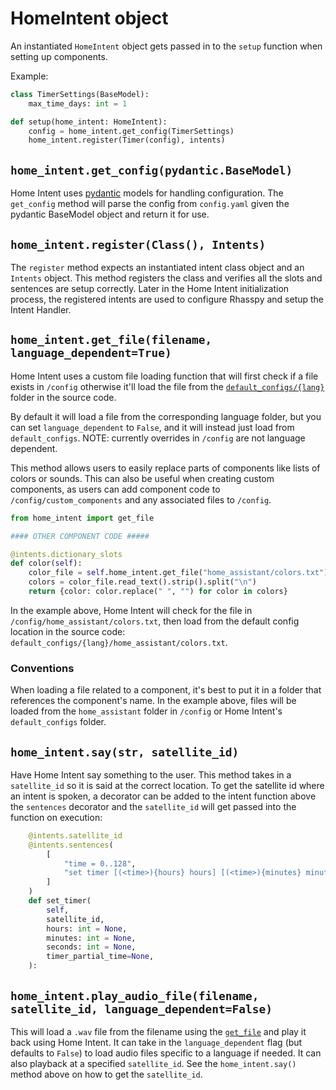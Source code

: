 # HomeIntent object
An instantiated `HomeIntent` object gets passed in to the `setup` function when setting up components.

Example:
```python hl_lines="4"
class TimerSettings(BaseModel):
    max_time_days: int = 1

def setup(home_intent: HomeIntent):
    config = home_intent.get_config(TimerSettings)
    home_intent.register(Timer(config), intents)
```

## `home_intent.get_config(pydantic.BaseModel)`
Home Intent uses [pydantic](https://pydantic-docs.helpmanual.io/) models for handling configuration. The `get_config` method will parse the config from `config.yaml` given the pydantic BaseModel object and return it for use.

## `home_intent.register(Class(), Intents)`
The `register` method expects an instantiated intent class object and an `Intents` object. This method registers the class and verifies all the slots and sentences are setup correctly. Later in the Home Intent initialization process, the registered intents are used to configure Rhasspy and setup the Intent Handler.

## `home_intent.get_file(filename, language_dependent=True)`
Home Intent uses a custom file loading function that will first check if a file exists in `/config` otherwise it'll load the file from the [`default_configs/{lang}`](https://github.com/JarvyJ/HomeIntent/tree/main/home_intent/default_configs) folder in the source code.

By default it will load a file from the corresponding language folder, but you can set `language_dependent` to `False`, and it will instead just load from `default_configs`. NOTE: currently overrides in `/config` are not language dependent. 

This method allows users to easily replace parts of components like lists of colors or sounds. This can also be useful when creating custom components, as users can add component code to `/config/custom_components` and any associated files to `/config`.

```python hl_lines="7"
from home_intent import get_file

#### OTHER COMPONENT CODE #####

@intents.dictionary_slots
def color(self):
    color_file = self.home_intent.get_file("home_assistant/colors.txt")
    colors = color_file.read_text().strip().split("\n")
    return {color: color.replace(" ", "") for color in colors}

```

In the example above, Home Intent will check for the file in `/config/home_assistant/colors.txt`, then load from the default config location in the source code: `default_configs/{lang}/home_assistant/colors.txt`.

### Conventions
When loading a file related to a component, it's best to put it in a folder that references the component's name. In the example above, files will be loaded from the `home_assistant` folder in `/config` or Home Intent's `default_configs` folder.

## `home_intent.say(str, satellite_id)`
Have Home Intent say something to the user. This method takes in a `satellite_id` so it is said at the correct location. To get the satellite id where an intent is spoken, a decorator can be added to the intent function above the `sentences` decorator and the `satellite_id` will get passed into the function on execution:

```python hl_lines="1 10"
    @intents.satellite_id
    @intents.sentences(
        [
            "time = 0..128",
            "set timer [(<time>){hours} hours] [(<time>){minutes} minutes] [(<time>){seconds} seconds]",
        ]
    )
    def set_timer(
        self,
        satellite_id,
        hours: int = None,
        minutes: int = None,
        seconds: int = None,
        timer_partial_time=None,
    ):
```

## `home_intent.play_audio_file(filename, satellite_id, language_dependent=False)`
This will load a `.wav` file from the filename using the [`get_file`](./home-intent-object.md#home_intentget_filefilename-language_dependenttrue) and play it back using Home Intent. It can take in the `language_dependent` flag (but defaults to `False`) to load audio files specific to a language if needed. It can also playback at a specified `satellite_id`. See the `home_intent.say()` method above on how to get the `satellite_id`.
